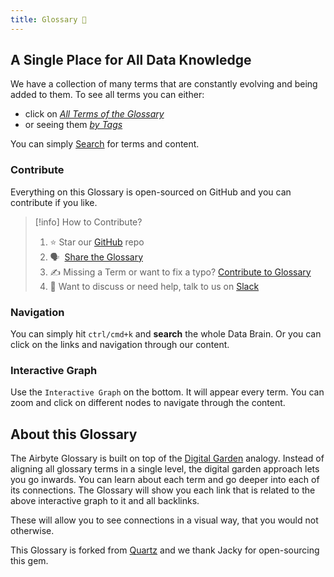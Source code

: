 ```yaml
---
title: Glossary 🧠
---
```


## A Single Place for All Data Knowledge
We have a collection of many terms that are constantly evolving and being added to them. To see all terms you can either:
* click on *[All Terms of the Glossary](term)* 
* or seeing them *[by Tags](tags)*

You can simply [Search](https://glossary.airbyte.com/#navigation) for terms and content.

### Contribute
Everything on this Glossary is open-sourced on GitHub and you can contribute if you like.
> [!info] How to Contribute?
> 
> 1.  ⭐ Star our [GitHub](https://github.com/airbyteglossary/airbyteglossary.github.io) repo
> 2.  🗣️  [Share the Glossary](https://twitter.com/intent/tweet?text=Have%20you%20seen%20the%20latest%20on%20the%20%22Airbyte%20Glossary%20%F0%9F%A7%A0?%20glossary.airbyte.com)
> 3.  ✍️ Missing a Term or want to fix a typo? [Contribute to Glossary](term/Contribute%20to%20Glossary.md) 
> 4. 👀 Want to discuss or need help, talk to us on [Slack](https://slack.airbyte.com)

### Navigation
You can simply hit `ctrl/cmd+k` and **search** the whole Data Brain. Or you can click on the links and navigation through our content. 

### Interactive Graph
Use the `Interactive Graph` on the bottom. It will appear every term. You can zoom and click on different nodes to navigate through the content.

## About this Glossary
The Airbyte Glossary is built on top of the [Digital Garden](https://jzhao.xyz/posts/networked-thought/) analogy. Instead of aligning all glossary terms in a single level, the digital garden approach lets you go inwards. You can learn about each term and go deeper into each of its connections. The Glossary will show you each link that is related to the above interactive graph to it and all backlinks. 

These will allow you to see connections in a visual way, that you would not otherwise.

This Glossary is forked from [Quartz](https://github.com/jackyzha0/quartz) and we thank Jacky for open-sourcing this gem.